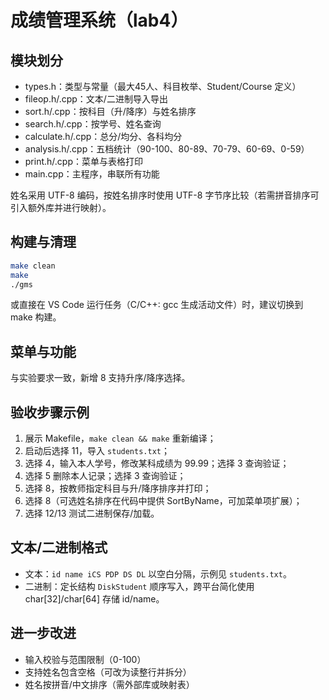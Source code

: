 # 成绩管理系统（lab4）

## 模块划分
- types.h：类型与常量（最大45人、科目枚举、Student/Course 定义）
- fileop.h/.cpp：文本/二进制导入导出
- sort.h/.cpp：按科目（升/降序）与姓名排序
- search.h/.cpp：按学号、姓名查询
- calculate.h/.cpp：总分/均分、各科均分
- analysis.h/.cpp：五档统计（90-100、80-89、70-79、60-69、0-59）
- print.h/.cpp：菜单与表格打印
- main.cpp：主程序，串联所有功能

姓名采用 UTF-8 编码，按姓名排序时使用 UTF-8 字节序比较（若需拼音排序可引入额外库并进行映射）。

## 构建与清理
```bash
make clean
make
./gms
```

或直接在 VS Code 运行任务（C/C++: gcc 生成活动文件）时，建议切换到 make 构建。

## 菜单与功能
与实验要求一致，新增 8 支持升序/降序选择。

## 验收步骤示例
1) 展示 Makefile，`make clean && make` 重新编译；
2) 启动后选择 11，导入 `students.txt`；
3) 选择 4，输入本人学号，修改某科成绩为 99.99；选择 3 查询验证；
4) 选择 5 删除本人记录；选择 3 查询验证；
5) 选择 8，按教师指定科目与升/降序排序并打印；
6) 选择 8（可选姓名排序在代码中提供 SortByName，可加菜单项扩展）；
7) 选择 12/13 测试二进制保存/加载。

## 文本/二进制格式
- 文本：`id name iCS PDP DS DL` 以空白分隔，示例见 `students.txt`。
- 二进制：定长结构 `DiskStudent` 顺序写入，跨平台简化使用 char[32]/char[64] 存储 id/name。

## 进一步改进
- 输入校验与范围限制（0-100）
- 支持姓名包含空格（可改为读整行并拆分）
- 姓名按拼音/中文排序（需外部库或映射表）